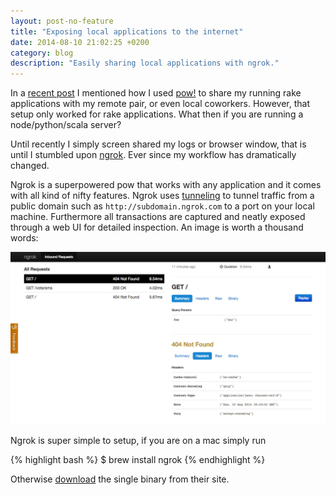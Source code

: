 ```yaml
---
layout: post-no-feature
title: "Exposing local applications to the internet"
date: 2014-08-10 21:02:25 +0200
category: blog
description: "Easily sharing local applications with ngrok."
---
```


In a [recent post](http://www.gbonfant.com/blog/embracing-pair-programming-tmux-pow/) I mentioned how I used [pow!](http://pow.cx/) to share my running rake applications with my remote pair, or even local coworkers. However, that setup only worked for rake applications. What then if you are running a node/python/scala server?

Until recently I simply screen shared my logs or browser window, that is until I stumbled upon [ngrok](http://ngrok.com). Ever since my workflow has dramatically changed.

Ngrok is a superpowered pow that works with any application and it comes with all kind of nifty features. Ngrok uses [tunneling](http://en.wikipedia.org/wiki/Tunneling_protocol) to tunnel traffic from a public domain such as ``http://subdomain.ngrok.com`` to a port on your local machine. Furthermore all transactions are captured and neatly exposed through a web UI for detailed inspection. An image is worth a thousand words:

![Ngrok web UI](/images/ngrok-ui.jpg)

Ngrok is super simple to setup, if you are on a mac simply run

{% highlight bash %}
$ brew install ngrok
{% endhighlight %}

Otherwise [download](https://ngrok.com/download) the single binary from their site.

